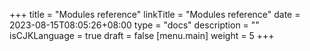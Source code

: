 +++
title = "Modules reference"
linkTitle = "Modules reference"
date = 2023-08-15T08:05:26+08:00
type = "docs"
description = ""
isCJKLanguage = true
draft = false
[menu.main]
    weight = 5
+++
